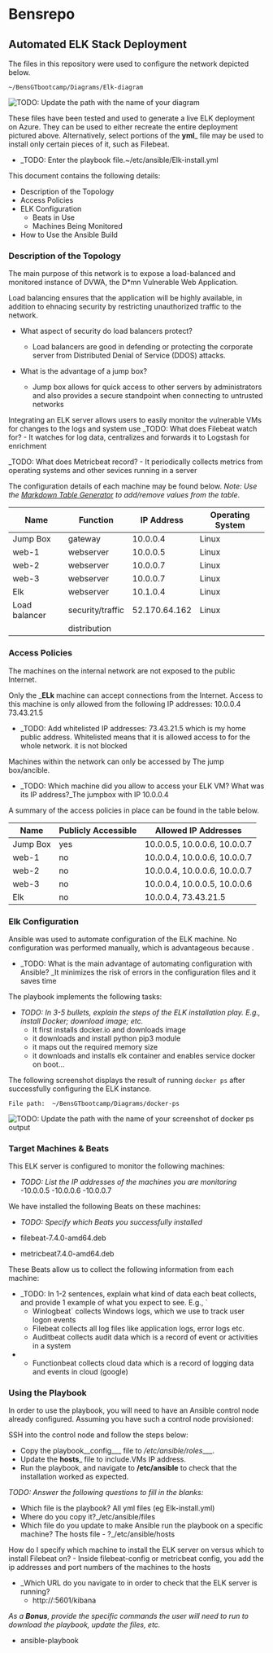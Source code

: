 # Bensrepo

## Automated ELK Stack Deployment

The files in this repository were used to configure the network depicted below.

	~/BensGTbootcamp/Diagrams/Elk-diagram	

![TODO: Update the path with the name of your diagram](Images/diagram_filename.png)

These files have been tested and used to generate a live ELK deployment on Azure. They can be used to either recreate the entire deployment pictured above. Alternatively, select portions of the __yml___ file may be used to install only certain pieces of it, such as Filebeat.

  - _TODO: Enter the playbook file.~/etc/ansible/Elk-install.yml

This document contains the following details:
- Description of the Topology
- Access Policies
- ELK Configuration
  - Beats in Use
  - Machines Being Monitored
- How to Use the Ansible Build


### Description of the Topology

The main purpose of this network is to expose a load-balanced and monitored instance of DVWA, the D*mn Vulnerable Web Application.

Load balancing ensures that the application will be highly available, in addition to ehnacing security by restricting unauthorized traffic to the network.

- What aspect of security do load balancers protect?
	- Load balancers are good in defending or protecting the 	corporate server from Distributed Denial of Service (DDOS) 	attacks.

-  What is the advantage of a jump box?
	- Jump box allows for quick access to other servers by 	administrators and also provides a secure standpoint when 	connecting to untrusted networks

Integrating an ELK server allows users to easily monitor the vulnerable VMs for changes to the logs and system use
 _TODO: What does Filebeat watch for?
	- It watches for log data, centralizes and forwards it to 	Logstash for enrichment

 _TODO: What does Metricbeat record?
	- It periodically collects metrics from operating systems 	and other sevices running in a server

The configuration details of each machine may be found below.
_Note: Use the [Markdown Table Generator](http://www.tablesgenerator.com/markdown_tables) to add/remove values from the table_.

| Name        | Function        | IP Address  | Operating System|
|-------------|-----------------|-------------|-----------------|
| Jump Box    | gateway         |10.0.0.4     | Linux           |
| web-1       | webserver       |10.0.0.5     | Linux           |
| web-2       | webserver       |10.0.0.7     | Linux           |
| web-3       | webserver       |10.0.0.7     | Linux           |
| Elk         | webserver       |10.1.0.4     | Linux           |
|Load balancer| security/traffic|52.170.64.162| Linux           |
|		   |    distribution |             |	               |

### Access Policies

The machines on the internal network are not exposed to the public Internet. 

Only the ___ELk__ machine can accept connections from the Internet. Access to this machine is only allowed from the following IP addresses: 10.0.0.4 73.43.21.5  

- _TODO: Add whitelisted IP addresses: 73.43.21.5 which is my home public address. Whitelisted means that it is allowed access to for the whole network. it is not blocked
    
	
Machines within the network can only be accessed by The jump box/ancible.

- _TODO: Which machine did you allow to access your ELK VM? What was its IP address?_The jumpbox with IP 10.0.0.4

A summary of the access policies in place can be found in the table below.

| Name     | Publicly Accessible | Allowed IP Addresses |
|----------|---------------------|----------------------|
| Jump Box | yes                 | 10.0.0.5, 10.0.0.6, 10.0.0.7|
|  web-1   | no                  | 10.0.0.4, 10.0.0.6, 10.0.0.7|
|  web-2   | no                  | 10.0.0.4, 10.0.0.6, 10.0.0.7|
|  web-3   | no                  | 10.0.0.4, 10.0.0.5, 10.0.0.6|
|  Elk     | no                  | 10.0.0.4, 73.43.21.5|

### Elk Configuration

Ansible was used to automate configuration of the ELK machine. No configuration was performed manually, which is advantageous because .
- _TODO: What is the main advantage of automating configuration with Ansible?
	_It minimizes the risk of errors in the configuration files 	and it saves time

The playbook implements the following tasks:
- _TODO: In 3-5 bullets, explain the steps of the ELK installation play. E.g., install Docker; download image; etc._
	- It first installs docker.io and downloads image
	- it downloads and install python pip3 module
	- it maps out the required memory size
	- it downloads and installs elk container and enables 			service docker on boot...

The following screenshot displays the result of running `docker ps` after successfully configuring the ELK instance.

	File path:  ~/BensGTbootcamp/Diagrams/docker-ps


![TODO: Update the path with the name of your screenshot of docker ps output](Images/docker_ps_output.png)

### Target Machines & Beats
This ELK server is configured to monitor the following machines:
- _TODO: List the IP addresses of the machines you are monitoring_
	-10.0.0.5
	-10.0.0.6
	-10.0.0.7

We have installed the following Beats on these machines:
- _TODO: Specify which Beats you successfully installed_

 - filebeat-7.4.0-amd64.deb
 - metricbeat7.4.0-amd64.deb

These Beats allow us to collect the following information from each machine:
- _TODO: In 1-2 sentences, explain what kind of data each beat collects, and provide 1 example of what you expect to see. E.g., `
 	- Winlogbeat` collects Windows logs, which we use to track 	user logon events
 	- Filebeat collects all log files like application logs, 	error logs etc.
 	- Auditbeat collects audit data which is a record of event 	or activities in a system
 -	- Functionbeat collects cloud data which is a record of 	logging data and events in cloud (google)


### Using the Playbook
In order to use the playbook, you will need to have an Ansible control node already configured. Assuming you have such a control node provisioned: 

SSH into the control node and follow the steps below:
- Copy the playbook__config___ file to _/etc/ansible/roles____.
- Update the __hosts___ file to include.VMs IP address.
- Run the playbook, and navigate to __/etc/ansible__ to check that the installation worked as expected.

_TODO: Answer the following questions to fill in the blanks:_
-  Which file is the playbook? All yml files (eg Elk-install.yml)
-  Where do you copy it?_/etc/ansible/files
-  Which file do you update to make Ansible run the playbook on a specific machine? The hosts file - ?_/etc/ansible/hosts

How do I specify which machine to install the ELK server on versus which to install Filebeat on?
	- Inside filebeat-config or metricbeat config, you add the ip 	addresses and port numbers of the machines to the hosts
- _Which URL do you navigate to in order to check that the ELK server is running?
	- http://<Public Ip>:5601/kibana

_As a **Bonus**, provide the specific commands the user will need to run to download the playbook, update the files, etc._
- ansible-playbook <NAME OF PLAYBOOK.yml>
